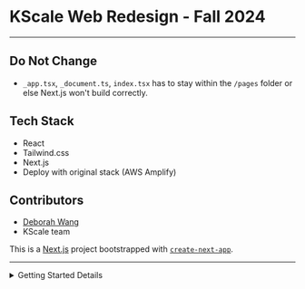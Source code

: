 # KScale Web Redesign - Fall 2024

---

## Do Not Change
- `_app.tsx`, `_document.ts`, `index.tsx` has to stay within the `/pages` folder or else Next.js won't build correctly.

## Tech Stack
- React
- Tailwind.css
- Next.js
- Deploy with original stack (AWS Amplify)

## Contributors
- [Deborah Wang](https://github.com/mrpthemrp)
- KScale team

This is a [Next.js](https://nextjs.org) project bootstrapped with [`create-next-app`](https://nextjs.org/docs/app/api-reference/cli/create-next-app).

---

<details>
    <summary>Getting Started Details</summary>
        
        First, run the development server:
        
        ```bash
        npm run dev
        # or
        yarn dev
        # or
        pnpm dev
        # or
        bun dev
        ```
        
        Open [http://localhost:3000](http://localhost:3000) with your browser to see the result.
        
        You can start editing the page by modifying `app/index.tsx`. The page auto-updates as you edit the file.
        
        This project uses [`next/font`](https://nextjs.org/docs/app/building-your-application/optimizing/fonts) to automatically optimize and load [Geist](https://vercel.com/font), a new font family for Vercel.
        
        ## Learn More
        
        To learn more about Next.js, take a look at the following resources:
        
        - [Next.js Documentation](https://nextjs.org/docs) - learn about Next.js features and API.
          - [Learn Next.js](https://nextjs.org/learn) - an interactive Next.js tutorial.
        
        You can check out [the Next.js GitHub repository](https://github.com/vercel/next.js) - your feedback and contributions are welcome!
        
        ## Deploy on Vercel
        
        The easiest way to deploy your Next.js app is to use the [Vercel Platform](https://vercel.com/new?utm_medium=default-template&filter=next.js&utm_source=create-next-app&utm_campaign=create-next-app-readme) from the creators of Next.js.
        
        Check out our [Next.js deployment documentation](https://nextjs.org/docs/app/building-your-application/deploying) for more details.
</details>


